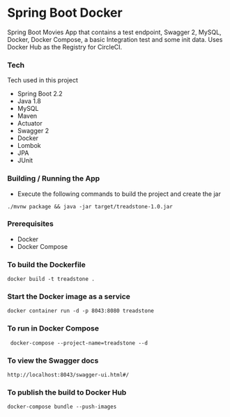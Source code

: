 # Spring Boot Docker

Spring Boot Movies App that contains a test endpoint, Swagger 2, MySQL, Docker, Docker Compose, a basic Integration test and some init data. Uses Docker Hub as the Registry for CircleCI.

### Tech

Tech used in this project

- Spring Boot 2.2
- Java 1.8
- MySQL
- Maven
- Actuator
- Swagger 2
- Docker
- Lombok
- JPA
- JUnit

### Building / Running the App

- Execute the following commands to build the project and create the jar

```./mvnw package && java -jar target/treadstone-1.0.jar```

### Prerequisites

- Docker 
- Docker Compose

### To build the Dockerfile

``` docker build -t treadstone . ```

### Start the Docker image as a service

``` docker container run -d -p 8043:8080 treadstone ```

### To run in Docker Compose

``` docker-compose --project-name=treadstone --d```

### To view the Swagger docs

``` http://localhost:8043/swagger-ui.html#/ ```

### To publish the build to Docker Hub

``` docker-compose bundle --push-images ```


